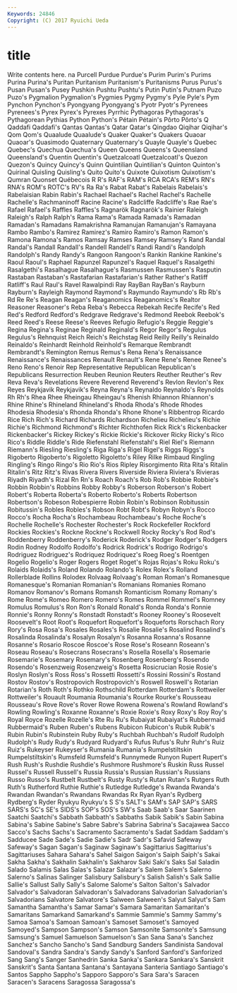 ```yaml
---
Keywords: 24846 
Copyright: (C) 2017 Ryuichi Ueda
---
```


# title

Write contents here.
na Purcell Purdue Purdue's
Purim Purim's Purims Purina Purina's Puritan Puritanism Puritanism's Puritanisms Purus
Purus's Pusan Pusan's Pusey Pushkin Pushtu Pushtu's Putin Putin's Putnam
Puzo Puzo's Pygmalion Pygmalion's Pygmies Pygmy Pygmy's Pyle Pyle's Pym
Pynchon Pynchon's Pyongyang Pyongyang's Pyotr Pyotr's Pyrenees Pyrenees's Pyrex Pyrex's
Pyrexes Pyrrhic Pythagoras Pythagoras's Pythagorean Pythias Python Python's Pétain Pétain's
Pôrto Pôrto's Q Qaddafi Qaddafi's Qantas Qantas's Qatar Qatar's Qingdao
Qiqihar Qiqihar's Qom Qom's Quaalude Quaalude's Quaker Quaker's Quakers Quaoar
Quaoar's Quasimodo Quaternary Quaternary's Quayle Quayle's Quebec Quebec's Quechua Quechua's
Queen Queens Queens's Queensland Queensland's Quentin Quentin's Quetzalcoatl Quetzalcoatl's Quezon
Quezon's Quincy Quincy's Quinn Quintilian Quintilian's Quinton Quinton's Quirinal Quisling
Quisling's Quito Quito's Quixote Quixotism Quixotism's Qumran Quonset Québecois R
R's RAF's RAM's RCA RCA's REM's RN's RNA's ROM's ROTC's
RV's Ra Ra's Rabat Rabat's Rabelais Rabelais's Rabelaisian Rabin Rabin's
Rachael Rachael's Rachel Rachel's Rachelle Rachelle's Rachmaninoff Racine Racine's Radcliffe
Radcliffe's Rae Rae's Rafael Rafael's Raffles Raffles's Ragnarök Ragnarök's Rainier
Raleigh Raleigh's Ralph Ralph's Rama Rama's Ramada Ramada's Ramadan Ramadan's
Ramadans Ramakrishna Ramanujan Ramanujan's Ramayana Rambo Rambo's Ramirez Ramirez's Ramiro
Ramiro's Ramon Ramon's Ramona Ramona's Ramos Ramsay Ramses Ramsey Ramsey's
Rand Randal Randal's Randall Randall's Randell Randell's Randi Randi's Randolph
Randolph's Randy Randy's Rangoon Rangoon's Rankin Rankine Rankine's Raoul Raoul's
Raphael Rapunzel Rapunzel's Raquel Raquel's Rasalgethi Rasalgethi's Rasalhague Rasalhague's Rasmussen
Rasmussen's Rasputin Rastaban Rastaban's Rastafarian Rastafarian's Rather Rather's Ratliff Ratliff's
Raul Raul's Ravel Rawalpindi Ray RayBan RayBan's Rayburn Rayburn's Rayleigh
Raymond Raymond's Raymundo Raymundo's Rb Rb's Rd Re Re's Reagan
Reagan's Reaganomics Reaganomics's Realtor Reasoner Reasoner's Reba Reba's Rebecca Rebekah
Recife Recife's Red Red's Redford Redford's Redgrave Redgrave's Redmond Reebok
Reebok's Reed Reed's Reese Reese's Reeves Refugio Refugio's Reggie Reggie's
Regina Regina's Reginae Reginald Reginald's Regor Regor's Regulus Regulus's Rehnquist
Reich Reich's Reichstag Reid Reilly Reilly's Reinaldo Reinaldo's Reinhardt Reinhold
Reinhold's Remarque Rembrandt Rembrandt's Remington Remus Remus's Rena Rena's Renaissance
Renaissance's Renaissances Renault Renault's Rene Rene's Renee Renee's Reno Reno's
Renoir Rep Representative Republican Republican's Republicans Resurrection Reuben Reunion Reuters
Reuther Reuther's Rev Reva Reva's Revelations Revere Reverend Reverend's Revlon
Revlon's Rex Reyes Reykjavik Reykjavik's Reyna Reyna's Reynaldo Reynaldo's Reynolds
Rh Rh's Rhea Rhee Rheingau Rheingau's Rhenish Rhiannon Rhiannon's Rhine
Rhine's Rhineland Rhineland's Rhoda Rhoda's Rhode Rhodes Rhodesia Rhodesia's Rhonda
Rhonda's Rhone Rhone's Ribbentrop Ricardo Rice Rich Rich's Richard Richards
Richardson Richelieu Richelieu's Richie Richie's Richmond Richmond's Richter Richthofen Rick
Rick's Rickenbacker Rickenbacker's Rickey Rickey's Rickie Rickie's Rickover Ricky Ricky's
Rico Rico's Riddle Riddle's Ride Riefenstahl Riefenstahl's Riel Riel's Riemann
Riemann's Riesling Riesling's Riga Riga's Rigel Rigel's Riggs Riggs's Rigoberto
Rigoberto's Rigoletto Rigoletto's Riley Rilke Rimbaud Ringling Ringling's Ringo Ringo's
Rio Rio's Rios Ripley Risorgimento Rita Rita's Ritalin Ritalin's Ritz
Ritz's Rivas Rivera Rivers Riverside Riviera Riviera's Rivieras Riyadh Riyadh's
Rizal Rn Rn's Roach Roach's Rob Rob's Robbie Robbie's Robbin
Robbin's Robbins Robby Robby's Roberson Roberson's Robert Robert's Roberta Roberta's
Roberto Roberto's Roberts Robertson Robertson's Robeson Robespierre Robin Robin's Robinson
Robitussin Robitussin's Robles Robles's Robson Robt Robt's Robyn Robyn's Rocco
Rocco's Rocha Rocha's Rochambeau Rochambeau's Roche Roche's Rochelle Rochelle's Rochester
Rochester's Rock Rockefeller Rockford Rockies Rockies's Rockne Rockne's Rockwell Rocky
Rocky's Rod Rod's Roddenberry Roddenberry's Roderick Roderick's Rodger Rodger's Rodgers
Rodin Rodney Rodolfo Rodolfo's Rodrick Rodrick's Rodrigo Rodrigo's Rodriguez Rodriguez's
Rodriquez Rodriquez's Roeg Roeg's Roentgen Rogelio Rogelio's Roger Rogers Roget
Roget's Rojas Rojas's Roku Roku's Rolaids Rolaids's Roland Rolando Rolando's
Rolex Rolex's Rolland Rollerblade Rollins Rolodex Rolvaag Rolvaag's Roman Roman's
Romanesque Romanesque's Romanian Romanian's Romanians Romanies Romano Romanov Romanov's Romans
Romansh Romanticism Romany Romany's Rome Rome's Romeo Romero Romero's Romes
Rommel Rommel's Romney Romulus Romulus's Ron Ron's Ronald Ronald's Ronda
Ronda's Ronnie Ronnie's Ronny Ronny's Ronstadt Ronstadt's Rooney Rooney's Roosevelt
Roosevelt's Root Root's Roquefort Roquefort's Roqueforts Rorschach Rory Rory's Rosa
Rosa's Rosales Rosales's Rosalie Rosalie's Rosalind Rosalind's Rosalinda Rosalinda's Rosalyn
Rosalyn's Rosanna Rosanna's Rosanne Rosanne's Rosario Roscoe Roscoe's Rose Rose's
Roseann Roseann's Roseau Roseau's Rosecrans Rosecrans's Rosella Rosella's Rosemarie Rosemarie's
Rosemary Rosemary's Rosenberg Rosenberg's Rosendo Rosendo's Rosenzweig Rosenzweig's Rosetta Rosicrucian
Rosie Rosie's Roslyn Roslyn's Ross Ross's Rossetti Rossetti's Rossini Rossini's
Rostand Rostov Rostov's Rostropovich Rostropovich's Roswell Roswell's Rotarian Rotarian's Roth
Roth's Rothko Rothschild Rotterdam Rotterdam's Rottweiler Rottweiler's Rouault Roumania Roumania's
Rourke Rourke's Rousseau Rousseau's Rove Rove's Rover Rowe Rowena Rowena's
Rowland Rowland's Rowling Rowling's Roxanne Roxanne's Roxie Roxie's Roxy Roxy's
Roy Roy's Royal Royce Rozelle Rozelle's Rte Ru Ru's Rubaiyat
Rubaiyat's Rubbermaid Rubbermaid's Ruben Ruben's Rubens Rubicon Rubicon's Rubik Rubik's
Rubin Rubin's Rubinstein Ruby Ruby's Ruchbah Ruchbah's Rudolf Rudolph Rudolph's
Rudy Rudy's Rudyard Rudyard's Rufus Rufus's Ruhr Ruhr's Ruiz Ruiz's
Rukeyser Rukeyser's Rumania Rumania's Rumpelstiltskin Rumpelstiltskin's Rumsfeld Rumsfeld's Runnymede Runyon
Rupert Rupert's Rush Rush's Rushdie Rushdie's Rushmore Rushmore's Ruskin Russ
Russel Russel's Russell Russell's Russia Russia's Russian Russian's Russians Russo
Russo's Rustbelt Rustbelt's Rusty Rusty's Rutan Rutan's Rutgers Ruth Ruth's
Rutherford Ruthie Ruthie's Rutledge Rutledge's Rwanda Rwanda's Rwandan Rwandan's Rwandans
Rwandas Rx Ryan Ryan's Rydberg Rydberg's Ryder Ryukyu Ryukyu's S
S's SALT's SAM's SAP SAP's SARS SARS's SC's SE's SIDS's
SOP's SOS's SW's Saab Saab's Saar Saarinen Saatchi Saatchi's Sabbath
Sabbath's Sabbaths Sabik Sabik's Sabin Sabina Sabina's Sabine Sabine's Sabre
Sabre's Sabrina Sabrina's Sacajawea Sacco Sacco's Sachs Sachs's Sacramento Sacramento's
Sadat Saddam Saddam's Sadducee Sade Sade's Sadie Sadie's Sadr Sadr's
Safavid Safeway Safeway's Sagan Sagan's Saginaw Saginaw's Sagittarius Sagittarius's Sagittariuses
Sahara Sahara's Sahel Saigon Saigon's Saiph Saiph's Sakai Sakha Sakha's
Sakhalin Sakhalin's Sakharov Saki Saki's Saks Sal Saladin Salado Salamis
Salas Salas's Salazar Salazar's Salem Salem's Salerno Salerno's Salinas Salinger
Salisbury Salisbury's Salish Salish's Salk Sallie Sallie's Sallust Sally Sally's
Salome Salome's Salton Salton's Salvador Salvador's Salvadoran Salvadoran's Salvadorans Salvadorian
Salvadorian's Salvadorians Salvatore Salvatore's Salween Salween's Salyut Salyut's Sam Samantha
Samantha's Samar Samar's Samara Samaritan Samaritan's Samaritans Samarkand Samarkand's Sammie
Sammie's Sammy Sammy's Samoa Samoa's Samoan Samoan's Samoset Samoset's Samoyed
Samoyed's Sampson Sampson's Samson Samsonite Samsonite's Samsung Samsung's Samuel Samuelson
Samuelson's San Sana Sana's Sanchez Sanchez's Sancho Sancho's Sand Sandburg
Sanders Sandinista Sandoval Sandoval's Sandra Sandra's Sandy Sandy's Sanford Sanford's
Sanforized Sang Sang's Sanger Sanhedrin Sanka Sanka's Sankara Sankara's Sanskrit
Sanskrit's Santa Santana Santana's Santayana Santeria Santiago Santiago's Santos Sappho
Sappho's Sapporo Sapporo's Sara Sara's Saracen Saracen's Saracens Saragossa Saragossa's
